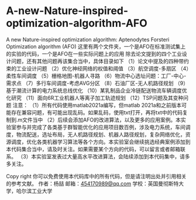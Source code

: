 # A-new-Nature-inspired-optimization-algorithm-AFO
A new Nature-inspired optimization algorithm: Aptenodytes Forsteri Optimization algorithm (AFO)
这里有两个文件夹，一个是AFO在标准测试集上的实验的代码，一个是AFO在一些实际问题上的应用
除去论文提到的四个工业设计问题，还有其他问题再该集合当中，具体目录如下
（1）论文中提及的四种带约束的工业设计问题
（2）优化神经网络的权值和阈值
（3）航空调度-多扇区
（4）柔性车间调度
（5）栅格地图-机器人寻路
（6）物流中心选址问题：工厂-中心-需求点
（7）多行车间调度-考虑AVG分区
（8）石油厂区-无人机路径规划
（9）基于潮流计算的电力系统总线优化
（10）某乳制品企业冷链配送物流车辆调度优化研究
（11）面向6R工业机器人等离子加工轨迹规划
（12）TSP问题及其变种问题
注意：
（1）所有代码使用matlab2021a编写，但matlab 2021a和之前版本可能存在兼容问题，有可能出现乱码。如果乱码，使用txt打开，再将txt中的代码复制到.m文件当中
（2）后续会添加AFO的改进算法，以及更多的应用案例。本实验室参与并完成了各类基于群智能优化的应用项目数百例，涉及电力系统，车间调度，物流配送，选址布局，无人机路径规划、机器人路径规划，复杂网络优化，资源调度，优化各类机器学习算法等各个方向。本实验室会继续挑选经典案例添加到本代码集合当中，请及时关注。如果需要某个方向的代码，可以留言或者邮箱联系。
（3）本实验室发表过大量高水平改进算法，会陆续添加到本代码集中，请多多关注。

Copy right
你可以免费使用本代码库中的所有代码，但是请注明出处并引用相关的参考文献。
作者：杨喆
邮箱：454170989@qq.com
学校：英国曼彻斯特大学，哈尔滨工业大学
